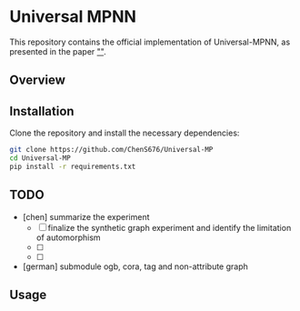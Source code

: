 # Universal MPNN

This repository contains the official implementation of Universal-MPNN, as presented in the paper [""]().

## Overview


## Installation

Clone the repository and install the necessary dependencies:

```bash
git clone https://github.com/ChenS676/Universal-MP
cd Universal-MP
pip install -r requirements.txt
```

## TODO 
- [chen] summarize the experiment 
    - [ ] finalize the synthetic graph experiment and identify the limitation of automorphism 
    - [ ] 
    - [ ] 
- [german] submodule ogb, cora, tag and non-attribute graph

## Usage
